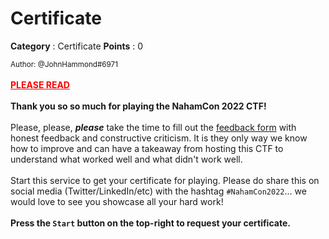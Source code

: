 # Certificate

**Category** : Certificate
**Points** : 0

<small>Author: @JohnHammond#6971</small><br><br><b style="color:red"><u>PLEASE READ</u></b> <br><br> <b>Thank you so so much for playing the NahamCon 2022 CTF!</b> <br><br> Please, please, <b><i>please</b></i> take the time to fill out the <a href="/feedback">feedback form</a> with  honest feedback and constructive criticism. It is they only way we know how to improve and can have a takeaway from hosting this CTF to understand what worked well and what didn't work well. <br><br> Start this service to get your certificate for playing.  Please do share this on social media (Twitter/LinkedIn/etc) with the hashtag  <code>#NahamCon2022</code>... we would love to see you showcase all your hard work! <br><br> <b>Press the <code>Start</code> button on the top-right to request your certificate.</b>




